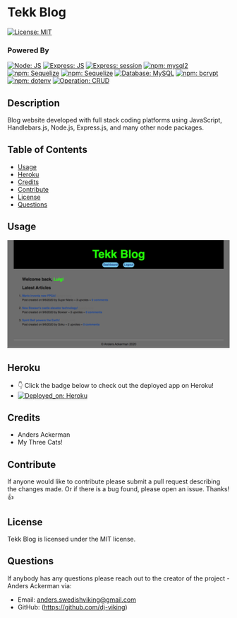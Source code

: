 

# Tekk Blog

[![License: MIT](https://img.shields.io/badge/License-MIT-blue.svg)](https://opensource.org/licenses/MIT)

### Powered By 
[![Node: JS](https://img.shields.io/badge/Node-JS-cfcc00.svg)](https://nodejs.org/en/) [![Express: JS](https://img.shields.io/badge/Express-JS-1b9e00.svg)](https://github.com/expressjs/express) [![Express: session](https://img.shields.io/badge/npm_express-session-1b9e00.svg)](https://github.com/expressjs/session)
[![npm: mysql2](https://img.shields.io/badge/npm-mysql2-111AFF.svg)](https://github.com/sidorares/node-mysql2) [![npm: Sequelize](https://img.shields.io/badge/npm-Sequelize-00688a.svg)](https://github.com/sequelize/sequelize)  [![npm: Sequelize](https://img.shields.io/badge/npm-session_sequelize-00688a.svg)](https://github.com/mweibel/connect-session-sequelize)  [![Database: MySQL](https://img.shields.io/badge/Database-MySQL-111AFF.svg)](https://downloads.mysql.com/archives/community/)  [![npm: bcrypt](https://img.shields.io/badge/npm-bcrypt-6b00b6.svg)](https://github.com/kelektiv/node.bcrypt.js) [![npm: dotenv](https://img.shields.io/badge/npm-dotenv-001a80.svg)](https://github.com/motdotla/dotenv) [![Operation: CRUD](https://img.shields.io/badge/Operation-CRUD-red.svg)](https://en.wikipedia.org/wiki/Create,_read,_update_and_delete)

## Description 

Blog website developed with full stack coding platforms using JavaScript, Handlebars.js, Node.js, Express.js, and many other node packages.

## Table of Contents
* [Usage](#Usage)
* [Heroku](#Heroku)
* [Credits](#Credits)
* [Contribute](#Contribute)
* [License](#License)
* [Questions](#Questions)

## Usage

![screenshot](./screenshot/screenshot.png "screenshot")

## Heroku
* 👇 Click the badge below to check out the deployed app on Heroku!
* [![Deployed_on: Heroku](https://img.shields.io/badge/Deployed_on-Heroku-6b00b6.svg)](https://tekk-blog.herokuapp.com/) 

## Credits

* Anders Ackerman
* My Three Cats!

## Contribute

If anyone would like to contribute please submit a pull request describing the changes made. Or if there is a bug found, please open an issue. Thanks! 👍

## License

Tekk Blog is licensed under the MIT license.

## Questions

If anybody has any questions please reach out to the creator of the project - Anders Ackerman via:
* Email: anders.swedishviking@gmail.com
* GitHub: (https://github.com/dj-viking)
